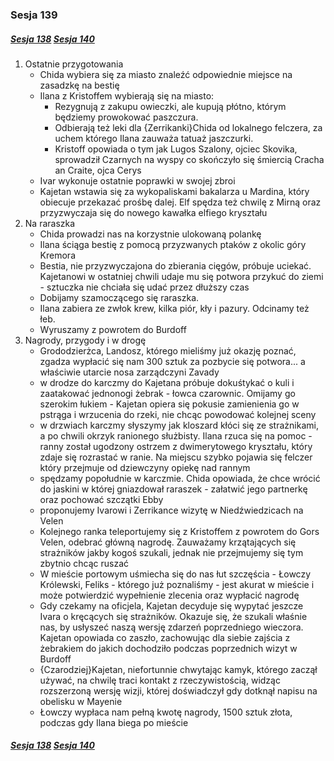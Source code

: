 ### Sesja 139
##### [Sesja 138](#sesja-138) [Sesja 140](#sesja-140)
1. Ostatnie przygotowania
    - Chida wybiera się za miasto znaleźć odpowiednie miejsce na zasadzkę na bestię
    - Ilana z Kristoffem wybierają się na miasto:
        - Rezygnują z zakupu owieczki, ale kupują płótno, którym będziemy prowokować paszczura.
        - Odbierają też leki dla {Zerrikanki}Chida od lokalnego felczera, za uchem którego Ilana zauważa tatuaż jaszczurki.
        - Kristoff opowiada o tym jak Lugos Szalony, ojciec Skovika, sprowadził Czarnych na wyspy co skończyło się śmiercią Cracha an Craite, ojca Cerys
    - Ivar wykonuje ostatnie poprawki w swojej zbroi
    - Kajetan wstawia się za wykopaliskami bakalarza u Mardina, który obiecuje przekazać prośbę dalej. Elf spędza też chwilę z Mirną oraz przyzwyczaja się do nowego kawałka elfiego kryształu
2. Na raraszka
    - Chida prowadzi nas na korzystnie ulokowaną polankę
    - Ilana ściąga bestię z pomocą przyzwanych ptaków z okolic góry Kremora
    - Bestia, nie przyzwyczajona do zbierania cięgów, próbuje uciekać. Kajetanowi w ostatniej chwili udaje mu się potwora przykuć do ziemi - sztuczka nie chciała się udać przez dłuższy czas
    - Dobijamy szamoczącego się raraszka.
    - Ilana zabiera ze zwłok krew, kilka piór, kły i pazury. Odcinamy też łeb.
    - Wyruszamy z powrotem do Burdoff
3. Nagrody, przygody i w drogę
    - Grododzierżca, Landosz, którego mieliśmy już okazję poznać, zgadza wypłacić się nam 300 sztuk za pozbycie się potwora... a właściwie utarcie nosa zarządczyni Zavady
    - w drodze do karczmy do Kajetana próbuje dokuśtykać o kuli i zaatakować jednonogi żebrak - łowca czarownic. Omijamy go szerokim łukiem - Kajetan opiera się pokusie zamienienia go w pstrąga i wrzucenia do rzeki, nie chcąc powodować kolejnej sceny
    - w drzwiach karczmy słyszymy jak kloszard kłóci się ze strażnikami, a po chwili okrzyk ranionego służbisty. Ilana rzuca się na pomoc - ranny został ugodzony ostrzem z dwimerytowego kryształu, który zdaje się rozrastać w ranie. Na miejscu szybko pojawia się felczer który przejmuje od dziewczyny opiekę nad rannym
    - spędzamy popołudnie w karczmie. Chida opowiada, że chce wrócić do jaskini w której gniazdował raraszek - załatwić jego partnerkę oraz pochować szczątki Ebby
    - proponujemy Ivarowi i Zerrikance wizytę w Niedźwiedzicach na Velen
    - Kolejnego ranka teleportujemy się z Kristoffem z powrotem do Gors Velen, odebrać główną nagrodę. Zauważamy krzątających się strażników jakby kogoś szukali, jednak nie przejmujemy się tym zbytnio chcąc ruszać
    - W mieście portowym uśmiecha się do nas łut szczęścia - Łowczy Królewski, Feliks - którego już poznaliśmy - jest akurat w mieście i może potwierdzić wypełnienie zlecenia oraz wypłacić nagrodę
    - Gdy czekamy na oficjela, Kajetan decyduje się wypytać jeszcze Ivara o kręcących się strażników. Okazuje się, że szukali właśnie nas, by usłyszeć naszą wersję zdarzeń poprzedniego wieczora. Kajetan opowiada co zaszło, zachowując dla siebie zajścia z żebrakiem do jakich dochodziło podczas poprzednich wizyt w Burdoff
    - {Czarodziej}Kajetan, niefortunnie chwytając kamyk, którego zaczął używać, na chwilę traci kontakt z rzeczywistością, widząc rozszerzoną wersję wizji, której doświadczył gdy dotknął napisu na obelisku w Mayenie
    - Łowczy wypłaca nam pełną kwotę nagrody, 1500 sztuk złota, podczas gdy Ilana biega po mieście

##### [Sesja 138](#sesja-138) [Sesja 140](#sesja-140)